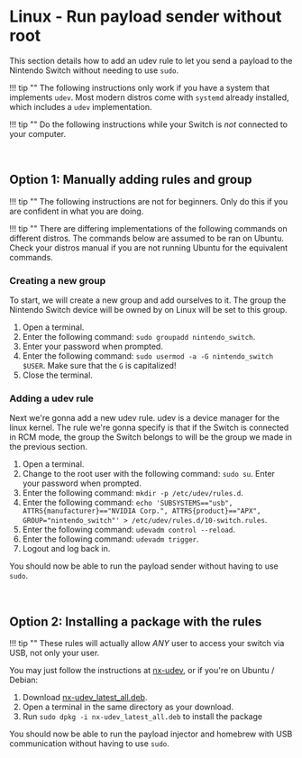 # Linux - Run payload sender without root

This section details how to add an udev rule to let you send a payload to the Nintendo Switch without needing to use `sudo`.

!!! tip ""
    The following instructions only work if you have a system that implements `udev`. Most modern distros come with `systemd` already installed, which includes a `udev` implementation.

!!! tip ""
    Do the following instructions while your Switch is _not_ connected to your computer.

&nbsp;

## Option 1: Manually adding rules and group

!!! tip ""
    The following instructions are not for beginners. Only do this if you are confident in what you are doing.

!!! tip ""
    There are differing implementations of the following commands on different distros. The commands below are assumed to be ran on Ubuntu. Check your distros manual if you are not running Ubuntu for the equivalent commands.

### Creating a new group

To start, we will create a new group and add ourselves to it. The group the Nintendo Switch device will be owned by on Linux will be set to this group.

1. Open a terminal.
2. Enter the following command: `sudo groupadd nintendo_switch`.
3. Enter your password when prompted.
4. Enter the following command: `sudo usermod -a -G nintendo_switch $USER`. Make sure that the `G` is capitalized!
5. Close the terminal.

### Adding a udev rule

Next we're gonna add a new udev rule. udev is a device manager for the linux kernel. The rule we're gonna specify is that if the Switch is connected in RCM mode, the group the Switch belongs to will be the group we made in the previous section.

1. Open a terminal.
2. Change to the root user with the following command: `sudo su`. Enter your password when prompted.
3. Enter the following command: `mkdir -p /etc/udev/rules.d`.
4. Enter the following command: `echo 'SUBSYSTEMS=="usb", ATTRS{manufacturer}=="NVIDIA Corp.", ATTRS{product}=="APX", GROUP="nintendo_switch"' > /etc/udev/rules.d/10-switch.rules`.
5. Enter the following command: `udevadm control --reload`.
6. Enter the following command: `udevadm trigger`.
7. Logout and log back in.

You should now be able to run the payload sender without having to use `sudo`.

&nbsp;

## Option 2: Installing a package with the rules

!!! tip ""
    These rules will actually allow _ANY_ user to access your switch via USB, not only your user.

You may just follow the instructions at <a href="https://github.com/pheki/nx-udev" target="_blank">nx-udev</a>, or if you're on Ubuntu / Debian:

1. Download <a href="https://github.com/pheki/nx-udev/releases/latest/download/nx-udev_latest_all.deb
" target="_blank">nx-udev_latest_all.deb</a>.
2. Open a terminal in the same directory as your download.
3. Run `sudo dpkg -i nx-udev_latest_all.deb` to install the package

You should now be able to run the payload injector and homebrew with USB communication without having to use `sudo`.
